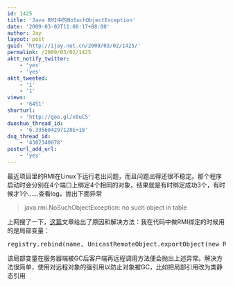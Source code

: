 ```yaml
---
id: 1425
title: 'Java RMI中的NoSuchObjectException'
date: '2009-03-02T11:08:17+08:00'
author: Jay
layout: post
guid: 'http://ijay.net.cn/2009/03/02/1425/'
permalink: /2009/03/02/1425
aktt_notify_twitter:
    - 'yes'
    - 'yes'
aktt_tweeted:
    - '1'
    - '1'
views:
    - '6451'
shorturl:
    - 'http://goo.gl/v8uC5'
duoshuo_thread_id:
    - '6.335604297128E+18'
dsq_thread_id:
    - '4302340078'
posturl_add_url:
    - 'yes'
---
```


最近项目里的RMI在Linux下运行老出问题，而且问题出得还很不稳定。那个程序启动时会分别在4个端口上绑定4个相同的对象，结果就是有时绑定成功3个，有时候才1个……查看log，抛出下面异常
<blockquote>java.rmi.NoSuchObjectException: no such object in table</blockquote>
上网搜了一下，<a href="http://forums.oracle.com" target="_blank">这篇</a>文章给出了原因和解决方法：我在代码中做RMI绑定的时候用的是局部变量：
<pre class="lang:java decode:1 " >registry.rebind(name, UnicastRemoteObject.exportObject(new RemoteObject(), 0));</pre>
该局部变量在服务器端被GC后客户端再远程调用方法便会抛出上述异常。解决方法很简单，使用对远程对象的强引用以防止对象被GC，比如把局部引用改为类静态引用
